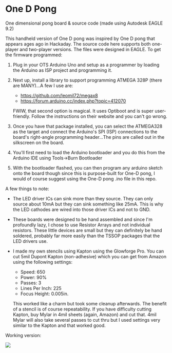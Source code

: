# One D Pong
One dimensional pong board &amp; source code (made using Autodesk EAGLE 9.2)

This handheld version of One D pong was inspired by One D pong that appears ages ago in Hackaday.  The source code here supports both one-player and two-player versions.  The files were designed in EAGLE.  To get the firmware programmed:

1)  Plug in your OTS Arduino Uno and setup as a programmer by loading the Arduino as ISP project and programming it.
2)  Next up, install a library to support programming ATMEGA 328P (there are MANY)...A few I use are:
    - https://github.com/leomil72/megax8
    - https://forum.arduino.cc/index.php?topic=412070
    
    FWIW, that second option is magical.  It uses Optiboot and is super user-friendly.  Follow the instructions on their    website and you can't go wrong.

3) Once you have that package installed, you can select the ATMEGA328 as the target and connect the Arduino's SPI (ISP) connections to the board's right-angle programming header...The pins are called out in the silkscreen on the board.
4) You'll first need to load the Arduino bootloader and you do this from the Arduino IDE using Tools->Burn Bootloader
5) With the bootloader flashed, you can then program any arduino sketch onto the board though since this is purpose-built for One-D pong, I would of course suggest using the One-D pong .ino file in this repo.

A few things to note:

- The LED driver ICs can sink more than they source.  They can only source about 10mA but they can sink something like 25mA.  This is why the LED cathodes are wired into those driver ICs and not to GND.  
- These boards were designed to be hand assembled and since I'm profoundly lazy, I chose to use Resistor Arrays and not individual resistors.  These little devices are small but they can definitely be hand soldered, probably far more easily than the TSSOP packages that the LED drivers use.  
- I made my own stencils using Kapton using the Glowforge Pro.  You can cut 5mil Dupont Kapton (non-adhesive) which you can get from Amazon using the following settings:
  - Speed: 650
  - Power: 90%
  - Passes: 3
  - Lines Per Inch: 225
  - Focus Height: 0.005in.

  This worked like a charm but took some cleanup afterwards.  The benefit of a stencil is of course repeatability.  If you have difficulty cutting Kapton, buy Mylar in 4mil sheets (again, Amazon) and cut that. 4mil Mylar will also take several passes to cut thru but I used settings very similar to the Kapton and that worked good.

Working version:

[![](http://img.youtube.com/vi/VkyKWFC-Sd0/0.jpg)](http://www.youtube.com/watch?v=VkyKWFC-Sd0 "One Dimensional Pong")




